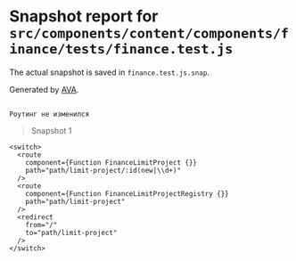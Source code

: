 # Snapshot report for `src/components/content/components/finance/tests/finance.test.js`

The actual snapshot is saved in `finance.test.js.snap`.

Generated by [AVA](https://avajs.dev).

## 
    Роутинг не изменился


> Snapshot 1

    <switch>
      <route
        component={Function FinanceLimitProject {}}
        path="path/limit-project/:id(new|\\d+)"
      />
      <route
        component={Function FinanceLimitProjectRegistry {}}
        path="path/limit-project"
      />
      <redirect
        from="/"
        to="path/limit-project"
      />
    </switch>
